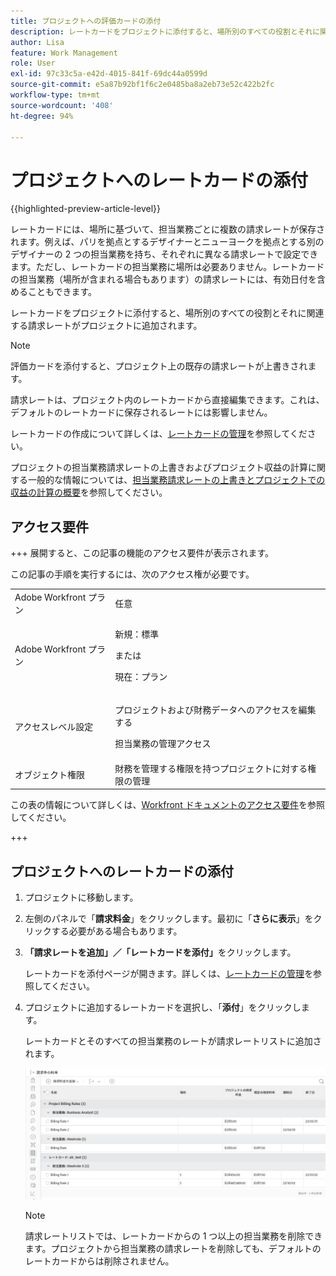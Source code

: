 ```yaml
---
title: プロジェクトへの評価カードの添付
description: レートカードをプロジェクトに添付すると、場所別のすべての役割とそれに関連する請求レートがプロジェクトに追加されます。
author: Lisa
feature: Work Management
role: User
exl-id: 97c33c5a-e42d-4015-841f-69dc44a0599d
source-git-commit: e5a87b92bf1f6c2e0485ba8a2eb73e52c422b2fc
workflow-type: tm+mt
source-wordcount: '408'
ht-degree: 94%

---
```


# プロジェクトへのレートカードの添付

{{highlighted-preview-article-level}}

レートカードには、場所に基づいて、担当業務ごとに複数の請求レートが保存されます。例えば、パリを拠点とするデザイナーとニューヨークを拠点とする別のデザイナーの 2 つの担当業務を持ち、それぞれに異なる請求レートで設定できます。ただし、レートカードの担当業務に場所は必要ありません。レートカードの担当業務（場所が含まれる場合もあります）の請求レートには、有効日付を含めることもできます。

レートカードをプロジェクトに添付すると、場所別のすべての役割とそれに関連する請求レートがプロジェクトに追加されます。

>[!NOTE]
>
>評価カードを添付すると、プロジェクト上の既存の請求レートが上書きされます。

請求レートは、プロジェクト内のレートカードから直接編集できます。これは、デフォルトのレートカードに保存されるレートには影響しません。

レートカードの作成について詳しくは、[レートカードの管理](/help/quicksilver/administration-and-setup/set-up-workfront/configure-system-defaults/manage-rate-cards.md)を参照してください。

プロジェクトの担当業務請求レートの上書きおよびプロジェクト収益の計算に関する一般的な情報については、[担当業務請求レートの上書きとプロジェクトでの収益の計算の概要](/help/quicksilver/manage-work/projects/project-finances/override-role-billing-rates-and-calculate-project-revenue.md)を参照してください。

## アクセス要件

+++ 展開すると、この記事の機能のアクセス要件が表示されます。

この記事の手順を実行するには、次のアクセス権が必要です。

<table style="table-layout:auto"> 
 <col> 
 <col> 
 <tbody> 
  <tr> 
   <td role="rowheader">Adobe Workfront プラン</td> 
   <td>任意</td> 
  </tr> 
  <tr> 
   <td role="rowheader">Adobe Workfront プラン</td> 
   <td>
   <p>新規：標準</p>
   <p>または</p>
   <p>現在：プラン</p></td> 
  </tr> 
  <tr> 
   <td role="rowheader">アクセスレベル設定</td> 
   <td> <p>プロジェクトおよび財務データへのアクセスを編集する</p> <p>担当業務の管理アクセス</p></td> 
  </tr> 
  <tr> 
   <td role="rowheader">オブジェクト権限</td> 
   <td>財務を管理する権限を持つプロジェクトに対する権限の管理 </td> 
  </tr> 
 </tbody> 
</table>

この表の情報について詳しくは、[Workfront ドキュメントのアクセス要件](/help/quicksilver/administration-and-setup/add-users/access-levels-and-object-permissions/access-level-requirements-in-documentation.md)を参照してください。

+++

## プロジェクトへのレートカードの添付

1. プロジェクトに移動します。
1. 左側のパネルで「**請求料金**」をクリックします。最初に「**さらに表示**」をクリックする必要がある場合もあります。
1. **「請求レートを追加」／「レートカードを添付」**&#x200B;をクリックします。

   レートカードを添付ページが開きます。詳しくは、[レートカードの管理](/help/quicksilver/administration-and-setup/set-up-workfront/configure-system-defaults/manage-rate-cards.md)を参照してください。

1. プロジェクトに追加するレートカードを選択し、「**添付**」をクリックします。

   レートカードとそのすべての担当業務のレートが請求レートリストに追加されます。

   ![プロジェクトに追加されたレートカード](assets/billing-rates-added-from-rate-card.png)

   >[!NOTE]
   >
   >請求レートリストでは、レートカードからの 1 つ以上の担当業務を削除できます。プロジェクトから担当業務の請求レートを削除しても、デフォルトのレートカードからは削除されません。
